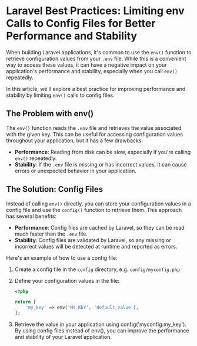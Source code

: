 # Laravel Best Practices: Limiting env Calls to Config Files for Better Performance and Stability

When building Laravel applications, it's common to use the `env()` function to retrieve configuration values from your `.env` file. While this is a convenient way to access these values, it can have a negative impact on your application's performance and stability, especially when you call `env()` repeatedly.

In this article, we'll explore a best practice for improving performance and stability by limiting `env()` calls to config files.

## The Problem with env()

The `env()` function reads the `.env` file and retrieves the value associated with the given key. This can be useful for accessing configuration values throughout your application, but it has a few drawbacks:

- **Performance**: Reading from disk can be slow, especially if you're calling `env()` repeatedly.
- **Stability**: If the `.env` file is missing or has incorrect values, it can cause errors or unexpected behavior in your application.

## The Solution: Config Files

Instead of calling `env()` directly, you can store your configuration values in a config file and use the `config()` function to retrieve them. This approach has several benefits:

- **Performance**: Config files are cached by Laravel, so they can be read much faster than the `.env` file.
- **Stability**: Config files are validated by Laravel, so any missing or incorrect values will be detected at runtime and reported as errors.

Here's an example of how to use a config file:

1. Create a config file in the `config` directory, e.g. `config/myconfig.php`
2. Define your configuration values in the file:

   ```php
   <?php

   return [
       'my_key' => env('MY_KEY', 'default_value'),
   ];

3. Retrieve the value in your application using config('myconfig.my_key'). By using config files instead of env(), you can improve the performance and stability of your Laravel application.